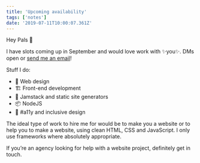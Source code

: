 ```yaml
---
title: 'Upcoming availability'
tags: ['notes'] 
date: '2019-07-11T10:00:07.361Z'
---
```

Hey Pals 👋

I have slots coming up in September and would love work with ✨you✨. DMs open or <a href="mailto:me@andy-bell.design?subject=Hi there 👋 I’d love to hire you">send me an email</a>!

Stuff I do: 

- 🎨 Web design  
- 🏗 Front-end development  
- 🍯 Jamstack and static site generators  
- 📦 NodeJS  
- 💖 #a11y and inclusive design

The ideal type of work to hire me for would be to make you a website or to help you to make a website, using clean HTML, CSS and JavaScript. I only use frameworks where absolutely appropriate.

If you’re an agency looking for help with a website project, definitely get in touch.
